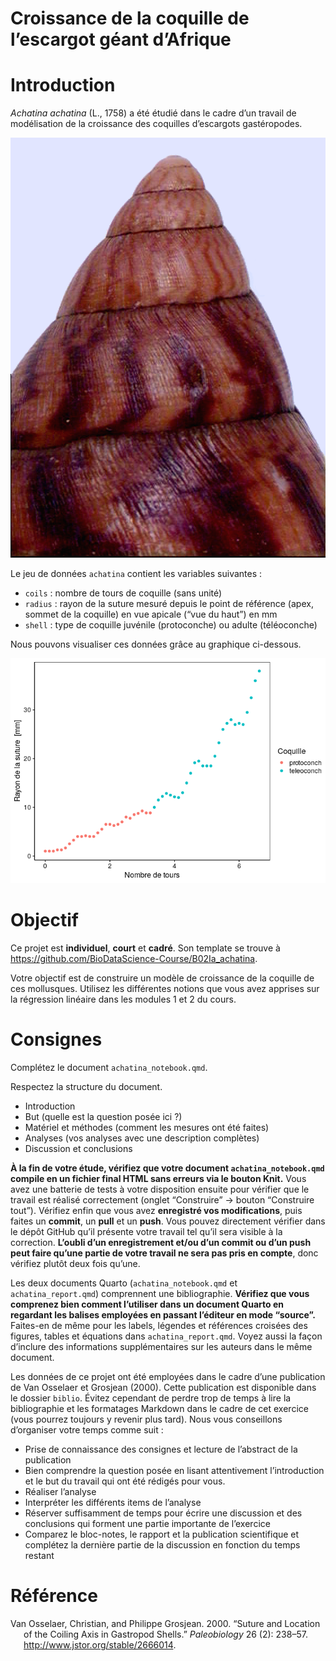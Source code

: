 Croissance de la coquille de l’escargot géant d’Afrique
================

# Introduction

*Achatina achatina* (L., 1758) a été étudié dans le cadre d’un travail
de modélisation de la croissance des coquilles d’escargots gastéropodes.

![](images/achatina.png)

Le jeu de données `achatina` contient les variables suivantes :

- `coils` : nombre de tours de coquille (sans unité)
- `radius` : rayon de la suture mesuré depuis le point de référence
  (apex, sommet de la coquille) en vue apicale (“vue du haut”) en mm
- `shell` : type de coquille juvénile (protoconche) ou adulte
  (téléoconche)

Nous pouvons visualiser ces données grâce au graphique ci-dessous.

![](README_files/figure-gfm/unnamed-chunk-1-1.png)<!-- -->

# Objectif

Ce projet est **individuel**, **court** et **cadré**. Son template se
trouve à <https://github.com/BioDataScience-Course/B02Ia_achatina>.

Votre objectif est de construire un modèle de croissance de la coquille
de ces mollusques. Utilisez les différentes notions que vous avez
apprises sur la régression linéaire dans les modules 1 et 2 du cours.

# Consignes

Complétez le document `achatina_notebook.qmd`.

Respectez la structure du document.

- Introduction
- But (quelle est la question posée ici ?)
- Matériel et méthodes (comment les mesures ont été faites)
- Analyses (vos analyses avec une description complètes)
- Discussion et conclusions

**À la fin de votre étude, vérifiez que votre document
`achatina_notebook.qmd` compile en un fichier final HTML sans erreurs
via le bouton Knit.** Vous avez une batterie de tests à votre
disposition ensuite pour vérifier que le travail est réalisé
correctement (onglet “Construire” -\> bouton “Construire tout”).
Vérifiez enfin que vous avez **enregistré vos modifications**, puis
faites un **commit**, un **pull** et un **push**. Vous pouvez
directement vérifier dans le dépôt GitHub qu’il présente votre travail
tel qu’il sera visible à la correction. **L’oubli d’un enregistrement
et/ou d’un commit ou d’un push peut faire qu’une partie de votre travail
ne sera pas pris en compte**, donc vérifiez plutôt deux fois qu’une.

Les deux documents Quarto (`achatina_notebook.qmd` et
`achatina_report.qmd`) comprennent une bibliographie. **Vérifiez que
vous comprenez bien comment l’utiliser dans un document Quarto en
regardant les balises employées en passant l’éditeur en mode “source”.**
Faites-en de même pour les labels, légendes et références croisées des
figures, tables et équations dans `achatina_report.qmd`. Voyez aussi la
façon d’inclure des informations supplémentaires sur les auteurs dans le
même document.

Les données de ce projet ont été employées dans le cadre d’une
publication de Van Osselaer et Grosjean (2000). Cette publication est
disponible dans le dossier `biblio`. Évitez cependant de perdre trop de
temps à lire la bibliographie et les formatages Markdown dans le cadre
de cet exercice (vous pourrez toujours y revenir plus tard). Nous vous
conseillons d’organiser votre temps comme suit :

- Prise de connaissance des consignes et lecture de l’abstract de la
  publication
- Bien comprendre la question posée en lisant attentivement
  l’introduction et le but du travail qui ont été rédigés pour vous.
- Réaliser l’analyse
- Interpréter les différents items de l’analyse
- Réserver suffisamment de temps pour écrire une discussion et des
  conclusions qui forment une partie importante de l’exercice
- Comparez le bloc-notes, le rapport et la publication scientifique et
  complétez la dernière partie de la discussion en fonction du temps
  restant

# Référence

<div id="refs" class="references csl-bib-body hanging-indent">

<div id="ref-VanOsselaer2000" class="csl-entry">

Van Osselaer, Christian, and Philippe Grosjean. 2000.
“<span class="nocase">Suture and Location of the Coiling Axis in
Gastropod Shells</span>.” *Paleobiology* 26 (2): 238–57.
<http://www.jstor.org/stable/2666014>.

</div>

</div>
